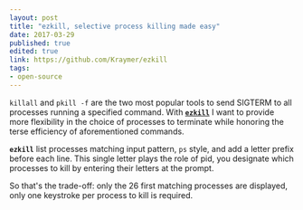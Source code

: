 ```yaml
--- 
layout: post
title: "ezkill, selective process killing made easy"
date: 2017-03-29
published: true
edited: true
link: https://github.com/Kraymer/ezkill
tags:
- open-source
---
```

`killall` and `pkill -f` are the two most popular tools to send SIGTERM to all 
processes running a specified command.
With [**`ezkill`**](https://github.com/Kraymer/ezkill) I want to provide more 
flexibility in the choice of processes to terminate while honoring the terse
efficiency of aforementioned commands.

**`ezkill`** list processes matching input pattern, `ps` style, 
and add a letter prefix before each line. 
This single letter plays the role of pid, you designate which processes to kill 
by entering their letters at the prompt. 

<script type="text/javascript" src="https://asciinema.org/a/5dxi20xzerjxhw2fn1tdhqi47.js" id="asciicast-5dxi20xzerjxhw2fn1tdhqi47" async></script>

So that's the trade-off: only the 26 first matching processes are displayed, 
only one keystroke per process to kill is required. 
